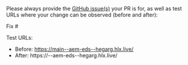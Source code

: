 Please always provide the [GitHub issue(s)](../issues) your PR is for, as well as test URLs where your change can be observed (before and after):

Fix #<gh-issue-id>

Test URLs:
- Before: https://main--aem-eds--hegarg.hlx.live/
- After: https://<branch>--aem-eds--hegarg.hlx.live/
